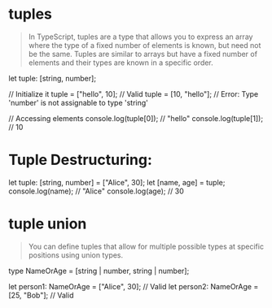 # tuples

> In TypeScript, tuples are a type that allows you to express an array where the type of a fixed number of elements is known, but need not be the same. Tuples are similar to arrays but have a fixed number of elements and their types are known in a specific order.

let tuple: [string, number];

// Initialize it
tuple = ["hello", 10]; // Valid
tuple = [10, "hello"]; // Error: Type 'number' is not assignable to type 'string'

// Accessing elements
console.log(tuple[0]); // "hello"
console.log(tuple[1]); // 10


 # Tuple Destructuring:

let tuple: [string, number] = ["Alice", 30];
let [name, age] = tuple;
console.log(name); // "Alice"
console.log(age); // 30

# tuple union

> You can define tuples that allow for multiple possible types at specific positions using union types.

type NameOrAge = [string | number, string | number];

let person1: NameOrAge = ["Alice", 30]; // Valid
let person2: NameOrAge = [25, "Bob"]; // Valid


